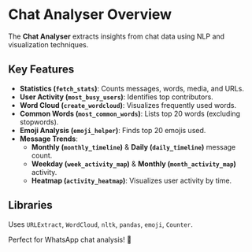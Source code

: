 # Chat Analyser Overview  

The **Chat Analyser** extracts insights from chat data using NLP and visualization techniques.  

## Key Features  
- **Statistics (`fetch_stats`)**: Counts messages, words, media, and URLs.  
- **User Activity (`most_busy_users`)**: Identifies top contributors.  
- **Word Cloud (`create_wordcloud`)**: Visualizes frequently used words.  
- **Common Words (`most_common_words`)**: Lists top 20 words (excluding stopwords).  
- **Emoji Analysis (`emoji_helper`)**: Finds top 20 emojis used.  
- **Message Trends**:  
  - **Monthly (`monthly_timeline`)** & **Daily (`daily_timeline`)** message count.  
  - **Weekday (`week_activity_map`)** & **Monthly (`month_activity_map`)** activity.  
  - **Heatmap (`activity_heatmap`)**: Visualizes user activity by time.  

## Libraries  
Uses `URLExtract`, `WordCloud`, `nltk`, `pandas`, `emoji`, `Counter`.  

Perfect for WhatsApp chat analysis! 🚀
